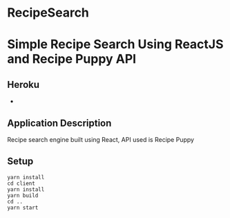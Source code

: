 # RecipeSearch
# Simple Recipe Search Using ReactJS and Recipe Puppy API

## Heroku
+ 

## Application Description
Recipe search engine built using React, API used is Recipe Puppy

## Setup
```
yarn install
cd client
yarn install
yarn build
cd ..
yarn start
```




